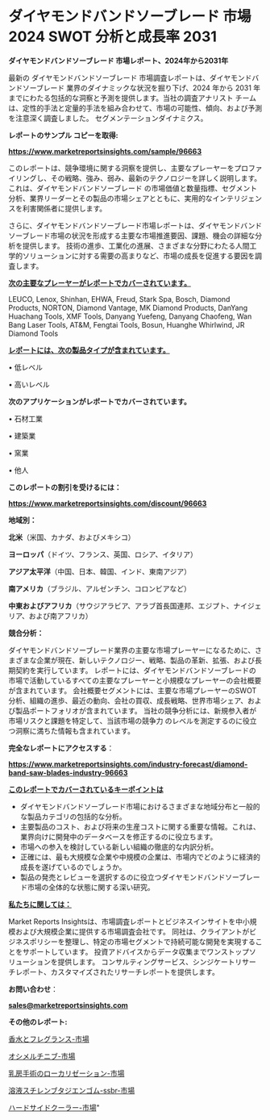 # ダイヤモンドバンドソーブレード 市場 2024 SWOT 分析と成長率 2031

<strong>ダイヤモンドバンドソーブレード 市場レポート、2024年から2031年</strong>

最新の ダイヤモンドバンドソーブレード 市場調査レポートは、ダイヤモンドバンドソーブレード 業界のダイナミックな状況を掘り下げ、2024 年から 2031 年までにわたる包括的な洞察と予測を提供します。当社の調査アナリスト チームは、定性的手法と定量的手法を組み合わせて、市場の可能性、傾向、および予測を注意深く調査しました。 セグメンテーションダイナミクス。



<strong>レポートのサンプル コピーを取得:</strong> <a href=https://www.marketreportsinsights.com/sample/96663>

<strong><u>https://www.marketreportsinsights.com/sample/96663</u></strong></a>

このレポートは、競争環境に関する洞察を提供し、主要なプレーヤーをプロファイリングし、その戦略、強み、弱み、最新のテクノロジーを詳しく説明します。 これは、ダイヤモンドバンドソーブレード の市場価値と数量指標、セグメント分析、業界リーダーとその製品の市場シェアとともに、実用的なインテリジェンスを利害関係者に提供します。

さらに、ダイヤモンドバンドソーブレード市場レポートは、ダイヤモンドバンドソーブレード市場の状況を形成する主要な市場推進要因、課題、機会の詳細な分析を提供します。 技術の進歩、工業化の進展、さまざまな分野にわたる人間工学的ソリューションに対する需要の高まりなど、市場の成長を促進する要因を調査します。



<strong><u>次の主要なプレーヤーがレポートでカバーされています。</u></strong>

LEUCO, Lenox, Shinhan, EHWA, Freud, Stark Spa, Bosch, Diamond Products, NORTON, Diamond Vantage, MK Diamond Products, DanYang Huachang Tools, XMF Tools, Danyang Yuefeng, Danyang Chaofeng, Wan Bang Laser Tools, AT&M, Fengtai Tools, Bosun, Huanghe Whirlwind, JR Diamond Tools



<strong><u><b>レポートには、次の製品タイプが含まれています。</b></u></strong>

• 低レベル

• 高いレベル



<strong><b>次のアプリケーションがレポートでカバーされています。</b></strong>

• 石材工業

• 建築業

• 窯業

• 他人



<strong><b>このレポートの割引を受けるには：</b></strong><a href=https://www.marketreportsinsights.com/discount/96663>

<strong><u>https://www.marketreportsinsights.com/discount/96663</u></strong></a>



<strong>地域別：</strong>



<strong>北米</strong>（米国、カナダ、およびメキシコ）



<strong>ヨーロッパ</strong>（ドイツ、フランス、英国、ロシア、イタリア）



<strong>アジア太平洋</strong>（中国、日本、韓国、インド、東南アジア）



<strong>南アメリカ</strong>（ブラジル、アルゼンチン、コロンビアなど）



<strong>中東およびアフリカ</strong>（サウジアラビア、アラブ首長国連邦、エジプト、ナイジェリア、および南アフリカ）



<strong>競合分析：</strong>

ダイヤモンドバンドソーブレード業界の主要な市場プレーヤーになるために、さまざまな企業が現在、新しいテクノロジー、戦略、製品の革新、拡張、および長期契約を実行しています。 レポートには、ダイヤモンドバンドソーブレードの市場で活動しているすべての主要なプレーヤーと小規模なプレーヤーの会社概要が含まれています。 会社概要セグメントには、主要な市場プレーヤーのSWOT分析、組織の進歩、最近の動向、会社の買収、成長戦略、世界市場シェア、および製品ポートフォリオが含まれています。 当社の競争分析には、新規参入者が市場リスクと課題を特定して、当該市場の競争力 のレベルを測定するのに役立つ洞察に満ちた情報も含まれています。



<strong>完全なレポートにアクセスする</strong>：

<a href=https://www.marketreportsinsights.com/industry-forecast/diamond-band-saw-blades-industry-96663>

<strong><u>https://www.marketreportsinsights.com/industry-forecast/diamond-band-saw-blades-industry-96663</u></strong></a>



<strong><u><b>このレポートでカバーされているキーポイントは</b></u></strong>
<ul>
  <li>ダイヤモンドバンドソーブレード市場におけるさまざまな地域分布と一般的な製品カテゴリの包括的な分析。</li>
  <li>主要製品のコスト、および将来の生産コストに関する重要な情報。これは、業界向けに開発中のデータベースを修正するのに役立ちます。</li>
  <li>市場への参入を検討している新しい組織の徹底的な内訳分析。</li>
  <li>正確には、最も大規模な企業や中規模の企業は、市場内でどのように経済的成長を遂げているのでしょうか。</li>
  <li>製品の発売とレビューを選択するのに役立つダイヤモンドバンドソーブレード市場の全体的な状態に関する深い研究。</li>
</ul>


<strong><u><b>私たちに関しては：</b></u></strong>

Market Reports Insightsは、市場調査レポートとビジネスインサイトを中小規模および大規模企業に提供する市場調査会社です。 同社は、クライアントがビジネスポリシーを整理し、特定の市場セグメントで持続可能な開発を実現することをサポートしています。 投資アドバイスからデータ収集までワンストップソリューションを提供します。 コンサルティングサービス、シンジケートリサーチレポート、カスタマイズされたリサーチレポートを提供します。



<strong><b>お問い合わせ</b></strong>：

<a href=mailto:sales@marketreportsinsights.com>

<strong><u>sales@marketreportsinsights.com</u></strong></a>



<strong>その他のレポート:</strong>

<a href=https://www.linkedin.com/pulse/香水とフレグランス-市場-2023-新興市場-将来の動向と市場需要-2030-oai8f/>香水とフレグランス-市場</a>

<a href=https://www.linkedin.com/pulse/オシメルチニブ-市場-2023-競争分析と事業成長-2030-pr-news-hub-k2ngf/>オシメルチニブ-市場</a>

<a href=https://www.linkedin.com/pulse/乳房手術のローカリゼーション-市場-2023-総合分析と事業成長戦略-2030-pr-news-hub-ohxyf/>乳房手術のローカリゼーション-市場</a>

<a href=https://www.linkedin.com/pulse/溶液スチレンブタジエンゴム-ssbr-市場-2023-年のダイナミクスとビジネストレンド-cgedf/>溶液スチレンブタジエンゴム-ssbr-市場</a>

<a href=https://www.linkedin.com/pulse/ハードサイドクーラー-市場-2023-総合分析と事業成長戦略-2030-pr-news-hub-iyslf/>ハードサイドクーラー-市場</a>"
